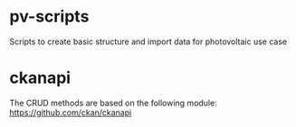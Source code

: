 # pv-scripts
Scripts to create basic structure and import data for photovoltaic use case

# ckanapi
The CRUD methods are based on the following module:
https://github.com/ckan/ckanapi
